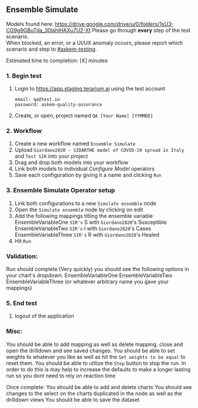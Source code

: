 ## Ensemble Simulate
Models found here: https://drive.google.com/drive/u/0/folders/1sU3-CG9g9GBuTda_30lahiHAXu7U2-Xt
Please go through __every__ step of the test scenario.\
When blocked, an error, or a UI/UX anomaly occurs, please report which scenario and step to [\#askem-testing](https://unchartedsoftware.slack.com/archives/C06FGLXB2CE).

Estimated time to completion: [X] minutes

### 1. Begin test
1. Login to https://app.staging.terarium.ai using the test account
    ```
    email: qa@test.io
    password: askem-quality-assurance
    ```
2. Create, or open, project named `QA [Your Name] [YYMMDD]`

### 2. Workflow
1. Create a new workflow named `Ensemble Simulate`
2. Upload `Giordano2020 - SIDARTHE model of COVID-19 spread in Italy` and `Test SIR` into your project
3. Drag and drop both models into your workflow
4. Link both models to individual  _Configure Model_ operators 
6. Save each configuration by giving it a name and clicking `Run`

### 3. Ensemble Simulate Operator setup
1. Link both configurations to a new `Simulate ensemble` node
2. Open the `Simulate ensemble` node by clicking on edit
3. Add the following mappings titling the ensemble variable 
  EnsembleVariableOne  `SIR's` S with `Giordano2020`'s Susceptible
  EnsembleVariableTwo  `SIR's` I with `Giordano2020`'s Cases
  EnsembleVariableThree  `SIR's` R with `Giordano2020`'s Healed
4. Hit `Run`

### Validation:
Run should complete (Very quickly)
you should see the following options in your chart's dropdown:
  EnsembleVariableOne
  EnsembleVariableTwo
  EnsembleVariableThree
  (or whatever arbitrary name you gave your mappings)


### 5. End test
1. logout of the application 

### Misc:
You should be able to add mapping as well as delete mapping. close and open the drilldown and see saved changes.
You should be able to set weights to whatever you like as well as hit the `Set weights to be equal` to reset them.
You should be able to utilize the `Stop` button to stop the run. In order to do this is may help to increase the 
defaults to make a longer lasting run so you dont need to rely on reaction time

Once complete:
You should be able to add and delete charts
You should see changes to the select on the charts duplicated in the node as well as the drilldown views
You should be able to save the dataset 
